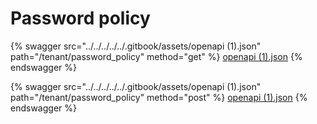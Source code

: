# Password policy

{% swagger src="../../../../../.gitbook/assets/openapi (1).json" path="/tenant/password_policy" method="get" %}
[openapi (1).json](<../../../../../.gitbook/assets/openapi (1).json>)
{% endswagger %}

{% swagger src="../../../../../.gitbook/assets/openapi (1).json" path="/tenant/password_policy" method="post" %}
[openapi (1).json](<../../../../../.gitbook/assets/openapi (1).json>)
{% endswagger %}
